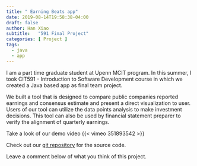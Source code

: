 ```yaml
---
title: " Earning Beats app"
date: 2019-08-14T19:58:38-04:00
draft: false
author: Han Xiao
subtitle:   "591 Final Project"
categories: [ Project ]
tags:
  - java
  - app
---
```


I am a part time graduate student at Upenn MCIT program. In this summer, I took CIT591 - Introduction to Software Development course in which we created a Java based app as final team project.

We built a tool that is designed to compare public companies reported earnings and consensus estimate and present a direct visualization to user. Users of our tool can utilize the data points analysis to make investment decisions. This tool can also be used by financial statement preparer to verify the alignment of quarterly earnings.

Take a look of our demo video
{{< vimeo 351893542 >}}

Check out our [git repository](https://github.com/HX765/EarningBeats) for the source code.

Leave a comment below of what you think of this project.
